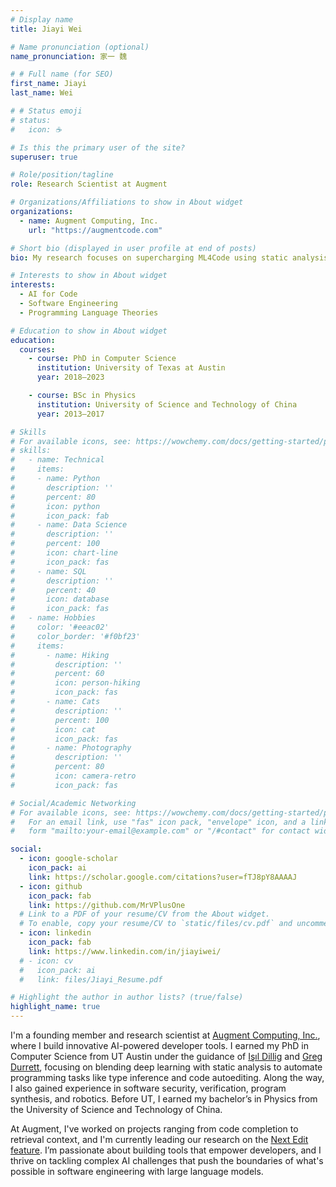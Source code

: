 ```yaml
---
# Display name
title: Jiayi Wei

# Name pronunciation (optional)
name_pronunciation: 家一 魏

# # Full name (for SEO)
first_name: Jiayi
last_name: Wei

# # Status emoji
# status:
#   icon: ☕️

# Is this the primary user of the site?
superuser: true

# Role/position/tagline
role: Research Scientist at Augment

# Organizations/Affiliations to show in About widget
organizations:
  - name: Augment Computing, Inc.
    url: "https://augmentcode.com"

# Short bio (displayed in user profile at end of posts)
bio: My research focuses on supercharging ML4Code using static analysis.

# Interests to show in About widget
interests:
  - AI for Code
  - Software Engineering
  - Programming Language Theories

# Education to show in About widget
education:
  courses:
    - course: PhD in Computer Science
      institution: University of Texas at Austin
      year: 2018—2023

    - course: BSc in Physics
      institution: University of Science and Technology of China
      year: 2013—2017

# Skills
# For available icons, see: https://wowchemy.com/docs/getting-started/page-builder/#icons
# skills:
#   - name: Technical
#     items:
#     - name: Python
#       description: ''
#       percent: 80
#       icon: python
#       icon_pack: fab
#     - name: Data Science
#       description: ''
#       percent: 100
#       icon: chart-line
#       icon_pack: fas
#     - name: SQL
#       description: ''
#       percent: 40
#       icon: database
#       icon_pack: fas
#   - name: Hobbies
#     color: '#eeac02'
#     color_border: '#f0bf23'
#     items:
#       - name: Hiking
#         description: ''
#         percent: 60
#         icon: person-hiking
#         icon_pack: fas
#       - name: Cats
#         description: ''
#         percent: 100
#         icon: cat
#         icon_pack: fas
#       - name: Photography
#         description: ''
#         percent: 80
#         icon: camera-retro
#         icon_pack: fas

# Social/Academic Networking
# For available icons, see: https://wowchemy.com/docs/getting-started/page-builder/#icons
#   For an email link, use "fas" icon pack, "envelope" icon, and a link in the
#   form "mailto:your-email@example.com" or "/#contact" for contact widget.

social:
  - icon: google-scholar
    icon_pack: ai
    link: https://scholar.google.com/citations?user=fTJ8pY8AAAAJ
  - icon: github
    icon_pack: fab
    link: https://github.com/MrVPlusOne
  # Link to a PDF of your resume/CV from the About widget.
  # To enable, copy your resume/CV to `static/files/cv.pdf` and uncomment the lines below.
  - icon: linkedin
    icon_pack: fab
    link: https://www.linkedin.com/in/jiayiwei/
  # - icon: cv
  #   icon_pack: ai
  #   link: files/Jiayi_Resume.pdf

# Highlight the author in author lists? (true/false)
highlight_name: true
---
```


I'm a founding member and research scientist at [Augment Computing, Inc.](https://augmentcode.com/), where I build innovative AI-powered developer tools. I earned my PhD in Computer Science from UT Austin under the guidance of [Işıl Dillig](http://www.cs.utexas.edu/~isil/) and [Greg Durrett](https://www.cs.utexas.edu/~gdurrett/), focusing on blending deep learning with static analysis to automate programming tasks like type inference and code autoediting. Along the way, I also gained experience in software security, verification, program synthesis, and robotics. Before UT, I earned my bachelor’s in Physics from the University of Science and Technology of China.

At Augment, I've worked on projects ranging from code completion to retrieval context, and I'm currently leading our research on the [Next Edit feature](https://www.augmentcode.com/#Edits). I’m passionate about building tools that empower developers, and I thrive on tackling complex AI challenges that push the boundaries of what's possible in software engineering with large language models.

